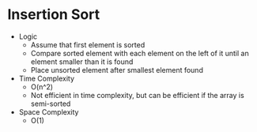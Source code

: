 # Insertion Sort
- Logic
    - Assume that first element is sorted
    - Compare sorted element with each element on the left of it until an element smaller than it is found
    - Place unsorted element after smallest element found
- Time Complexity
    - O(n^2)
    - Not efficient in time complexity, but can be efficient if the array is semi-sorted
- Space Complexity
    - O(1)